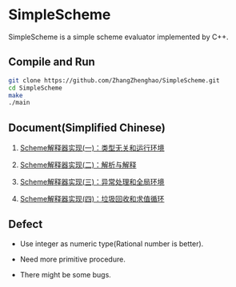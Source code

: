 # SimpleScheme

SimpleScheme is a simple scheme evaluator implemented by C++. 

## Compile and Run

```bash
git clone https://github.com/ZhangZhenghao/SimpleScheme.git
cd SimpleScheme
make
./main
```

## Document(Simplified Chinese)

1. [Scheme解释器实现(一)：类型无关和运行环境](http://sine-x.com/scheme-evaluator-1/)

2. [Scheme解释器实现(二)：解析与解释](http://sine-x.com/scheme-evaluator-2/)

3. [Scheme解释器实现(三)：异常处理和全局环境](http://sine-x.com/scheme-evaluator-3/)

4. [Scheme解释器实现(四)：垃圾回收和求值循环](http://sine-x.com/scheme-evaluator-4/)

## Defect

- Use integer as numeric type(Rational number is better).

- Need more primitive procedure.

- There might be some bugs.
